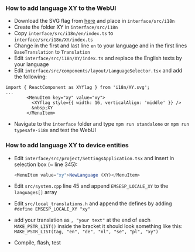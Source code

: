 ### How to add language XY to the WebUI

- Download the SVG flag from [here](https://gitlab.com/catamphetamine/country-flag-icons/-/tree/master/3x2) and place in `interface/src/i18n`
- Create the folder XY in `interface/src/i18n`
- Copy `interface/src/i18n/en/index.ts` to `interface/src/i18n/XY/index.ts`
- Change in the first and last line `en` to your language and in the first lines `BaseTranslation` to `Translation`
- Edit `interface/src/i18n/XY/index.ts` and replace the English texts by your language
- Edit `interface/src/components/layout/LanguageSelector.tsx` and add the following:

```
import { ReactComponent as XYflag } from 'i18n/XY.svg';
...
        <MenuItem key="xy" value="xy">
          <XYflag style={{ width: 16, verticalAlign: 'middle' }} />
          &nbsp;XY
        </MenuItem>
```

- Navigate to the `interface` folder and type `npm run standalone` or `npm run typesafe-i18n` and test the WebUI

### How to add language XY to device entities

- Edit `interface/src/project/SettingsApplication.tsx` and insert in selection box (~ line 345):

  ```ts
  <MenuItem value="xy">NewLanguage (XY)</MenuItem>
  ```

- Edit `src/system.cpp` line 45 and append `EMSESP_LOCALE_XY` to the `languages[]` array
- Edit `src/local_translations.h` and append the defines by adding  
  `#define EMSESP_LOCALE_XY "xy"`
- add your translation as `, "your text"` at the end of each `MAKE_PSTR_LIST()` inside the bracket it should look something like this:
  `MAKE_PSTR_LIST(tag, "en", "de", "nl", "se", "pl", "xy")`
- Compile, flash, test
